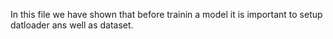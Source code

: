 In this file we have shown that before trainin a model it is important to setup datloader ans well as dataset.


